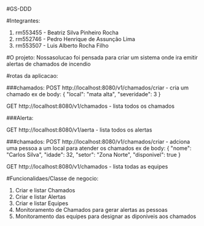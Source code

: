 #GS-DDD

#Integrantes:
1. rm553455 - Beatriz Silva Pinheiro Rocha
2. rm552746 - Pedro Henrique de Assunção Lima
3. rm553507  - Luis Alberto Rocha Filho


#O projeto:
Nossasolucao foi pensada para criar um sistema onde ira emitir alertas de chamados de incendio

#rotas da aplicacao:

###chamados:
POST http://localhost:8080/v1/chamados/criar - cria um chamado
ex de body:
{
"local": "mata alta",
"severidade": 3
}

GET http://localhost:8080/v1/chamados - lista todos os chamados

###Alerta:

GET http://localhost:8080/v1/aerta - lista todos os alertas

###chamados:
POST http://localhost:8080/v1/chamados/criar - adciona uma pessoa a um local para atender os chamados
ex de body:
{
"nome": "Carlos Silva",
"idade": 32,
"setor": "Zona Norte",
"disponivel": true
}

GET http://localhost:8080/v1/chamados - lista todas as equipes


#Funcionalidaes/Classe de negocio:

1. Criar e listar Chamados
2. Criar e listar Alertas
3. Criar e listar Equipes
4. Monitoramento de Chamados para gerar alertas as pessoas
5. Monitoramento das equipes para designar as diponiveis aos chamados
